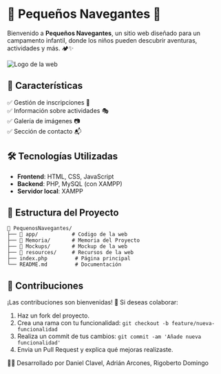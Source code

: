 # 🌊 Pequeños Navegantes 🚀

Bienvenido a **Pequeños Navegantes**, un sitio web diseñado para un campamento infantil, donde los niños pueden descubrir aventuras, actividades y más. 🏕️✨

![Logo de la web](resources/logoB.png)

## 📌 Características

✅ Gestión de inscripciones 📝  
✅ Información sobre actividades 🎭  
✅ Galería de imágenes 📷  
✅ Sección de contacto 📬  

## 🛠️ Tecnologías Utilizadas

- **Frontend**: HTML, CSS, JavaScript  
- **Backend**: PHP, MySQL (con XAMPP)  
- **Servidor local**: XAMPP  

## 📂 Estructura del Proyecto

```plaintext
📁 PequenosNavegantes/
├── 📂 app/           # Codigo de la web
├── 📂 Memoria/       # Memoria del Proyecto
├── 📂 Mockups/       # Mockup de la web
├── 📂 resources/     # Recursos de la web
├── index.php         # Página principal
└── README.md         # Documentación
```

## 📌 Contribuciones

¡Las contribuciones son bienvenidas! 🎉 Si deseas colaborar:
1. Haz un fork del proyecto.
2. Crea una rama con tu funcionalidad: `git checkout -b feature/nueva-funcionalidad`
3. Realiza un commit de tus cambios: `git commit -am 'Añade nueva funcionalidad'`
4. Envia un Pull Request y explica qué mejoras realizaste.

👨‍💻 Desarrollado por Daniel Clavel, Adrián Arcones, Rigoberto Domingo
